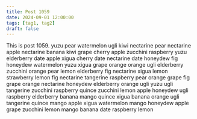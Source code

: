 ```yaml
---
title: Post 1059
date: 2024-09-01 12:00:00
tags: [tag1, tag2]
draft: false
---
```

This is post 1059.
yuzu
pear
watermelon
ugli
kiwi
nectarine
pear
nectarine
apple
nectarine
banana
kiwi
grape
cherry
apple
zucchini
raspberry
yuzu
elderberry
date
apple
xigua
cherry
date
nectarine
date
honeydew
fig
honeydew
watermelon
yuzu
xigua
grape
orange
orange
ugli
elderberry
zucchini
orange
pear
lemon
elderberry
fig
nectarine
xigua
lemon
strawberry
lemon
fig
nectarine
tangerine
raspberry
pear
orange
grape
fig
grape
orange
nectarine
honeydew
elderberry
orange
ugli
yuzu
ugli
tangerine
zucchini
raspberry
quince
zucchini
lemon
apple
honeydew
ugli
raspberry
elderberry
banana
mango
quince
xigua
banana
orange
ugli
tangerine
quince
mango
apple
xigua
watermelon
mango
honeydew
apple
grape
zucchini
lemon
mango
banana
date
raspberry
lemon
